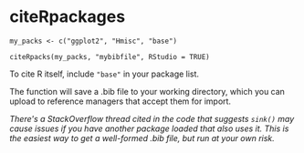 # citeRpackages


`my_packs <- c("ggplot2", "Hmisc", "base")`

`citeRpacks(my_packs, "mybibfile", RStudio = TRUE)`

To cite R itself, include `"base"` in your package list.

The function will save a .bib file to your working directory, which you can upload to reference managers that accept them for import.

_There's a StackOverflow thread cited in the code that suggests `sink()` may cause issues if you have another package loaded that also uses it. This is the easiest way to get a well-formed .bib file, but run at your own risk._
